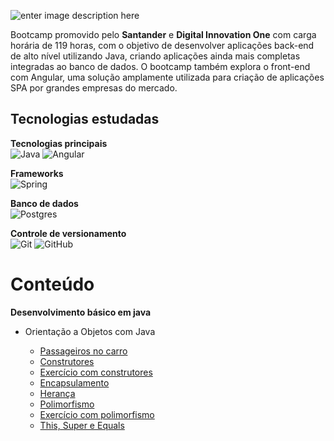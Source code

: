
![enter image description here](https://res.cloudinary.com/dloadb2bx/image/upload/c_scale,w_500/v1624734077/santanderbootcamp_ltgxcw.png)

Bootcamp promovido pelo **Santander** e **Digital Innovation One** com carga horária de 119 horas, com o objetivo de desenvolver aplicações back-end de alto nível utilizando Java, criando aplicações ainda mais completas integradas ao banco de dados.  O bootcamp também explora o front-end com Angular, uma solução amplamente utilizada para criação de aplicações SPA por grandes empresas do mercado.

## Tecnologias estudadas

**Tecnologias principais** <br>
<img alt="Java" src="https://img.shields.io/badge/java-%23ED8B00.svg?style=for-the-badge&logo=java&logoColor=white"/> <img alt="Angular" src="https://img.shields.io/badge/angular-%23DD0031.svg?style=for-the-badge&logo=angular&logoColor=white"/>


**Frameworks** <br>
<img alt="Spring" src="https://img.shields.io/badge/spring-%236DB33F.svg?style=for-the-badge&logo=spring&logoColor=white"/>

**Banco de dados**<br>
<img alt="Postgres" src ="https://img.shields.io/badge/postgres-%23316192.svg?style=for-the-badge&logo=postgresql&logoColor=white"/>

**Controle de versionamento**<br>
<img alt="Git" src="https://img.shields.io/badge/git-%23F05033.svg?style=for-the-badge&logo=git&logoColor=white"/> <img alt="GitHub" src="https://img.shields.io/badge/github-%23121011.svg?style=for-the-badge&logo=github&logoColor=white"/>

# Conteúdo
**Desenvolvimento básico em java**

- Orientação a Objetos com Java

  - [Passageiros no carro](https://github.com/thiagohrcosta/SantanderBootcamp/tree/master/001-Desenvolvimento-B%C3%A1sico-Java/001%20-%20Passageiros%20no%20carro)
  - [Construtores](https://github.com/thiagohrcosta/SantanderBootcamp/tree/master/001-Desenvolvimento-B%C3%A1sico-Java/002%20-%20Construtores)
  - [Exercício com construtores](https://github.com/thiagohrcosta/SantanderBootcamp/tree/master/001-Desenvolvimento-B%C3%A1sico-Java/003%20-%20Exerc%C3%ADcio%20com%20Construtor)
  - [Encapsulamento](https://github.com/thiagohrcosta/SantanderBootcamp/tree/master/001-Desenvolvimento-B%C3%A1sico-Java/004%20-%20Encapsulamento)
  - [Herança](https://github.com/thiagohrcosta/SantanderBootcamp/tree/master/001-Desenvolvimento-B%C3%A1sico-Java/004%20-%20Heran%C3%A7a)
  - [Polimorfismo](https://github.com/thiagohrcosta/SantanderBootcamp/tree/master/001-Desenvolvimento-B%C3%A1sico-Java/004%20-%20Polimorfismo)
  - [Exercício com polimorfismo](https://github.com/thiagohrcosta/SantanderBootcamp/tree/master/001-Desenvolvimento-B%C3%A1sico-Java/004%20-%20Polimorfismo%20Exercicio)
  - [This, Super e Equals](https://github.com/thiagohrcosta/SantanderBootcamp/tree/master/001-Desenvolvimento-B%C3%A1sico-Java/005%20-%20This%20Super)
